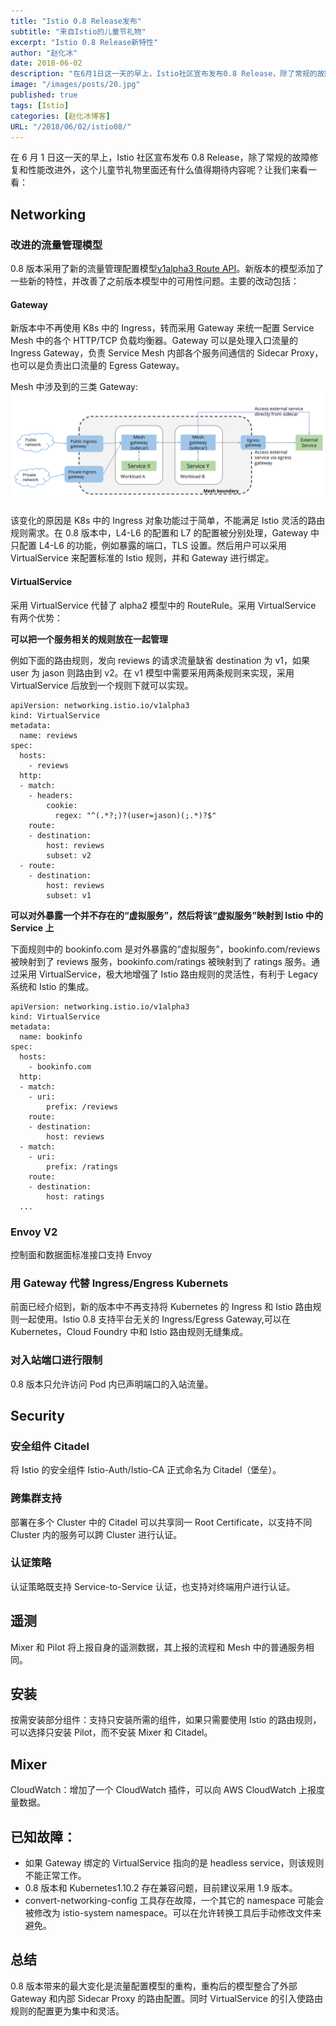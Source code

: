```yaml
---
title: "Istio 0.8 Release发布"
subtitle: "来自Istio的儿童节礼物"
excerpt: "Istio 0.8 Release新特性"
author: "赵化冰"
date: 2018-06-02
description: "在6月1日这一天的早上，Istio社区宣布发布0.8 Release，除了常规的故障修复和性能改进外，这个儿童节礼物里面还有什么值得期待内容呢？让我们来看一看："
image: "/images/posts/20.jpg"
published: true
tags: [Istio]
categories: [赵化冰博客]
URL: "/2018/06/02/istio08/"
---
```


在 6 月 1 日这一天的早上，Istio 社区宣布发布 0.8 Release，除了常规的故障修复和性能改进外，这个儿童节礼物里面还有什么值得期待内容呢？让我们来看一看：

## Networking

### 改进的流量管理模型

0.8 版本采用了新的流量管理配置模型[v1alpha3 Route API](https://istio.io/blog/2018/v1alpha3-routing/)。新版本的模型添加了一些新的特性，并改善了之前版本模型中的可用性问题。主要的改动包括：

#### Gateway

新版本中不再使用 K8s 中的 Ingress，转而采用 Gateway 来统一配置 Service Mesh 中的各个 HTTP/TCP 负载均衡器。Gateway 可以是处理入口流量的 Ingress Gateway，负责 Service Mesh 内部各个服务间通信的 Sidecar Proxy，也可以是负责出口流量的 Egress Gateway。

Mesh 中涉及到的三类 Gateway:  
![Gateway](./gateways.svg)

该变化的原因是 K8s 中的 Ingress 对象功能过于简单，不能满足 Istio 灵活的路由规则需求。在 0.8 版本中，L4-L6 的配置和 L7 的配置被分别处理，Gateway 中只配置 L4-L6 的功能，例如暴露的端口，TLS 设置。然后用户可以采用 VirtualService 来配置标准的 Istio 规则，并和 Gateway 进行绑定。

#### VirtualService

采用 VirtualService 代替了 alpha2 模型中的 RouteRule。采用 VirtualService 有两个优势：

**可以把一个服务相关的规则放在一起管理**

例如下面的路由规则，发向 reviews 的请求流量缺省 destination 为 v1，如果 user 为 jason 则路由到 v2。在 v1 模型中需要采用两条规则来实现，采用 VirtualService 后放到一个规则下就可以实现。

```
apiVersion: networking.istio.io/v1alpha3
kind: VirtualService
metadata:
  name: reviews
spec:
  hosts:
    - reviews
  http:
  - match:
    - headers:
        cookie:
          regex: "^(.*?;)?(user=jason)(;.*)?$"
    route:
    - destination:
        host: reviews
        subset: v2
  - route:
    - destination:
        host: reviews
        subset: v1
```

**可以对外暴露一个并不存在的“虚拟服务”，然后将该“虚拟服务”映射到 Istio 中的 Service 上**

下面规则中的 bookinfo.com 是对外暴露的“虚拟服务”，bookinfo.com/reviews 被映射到了 reviews 服务，bookinfo.com/ratings 被映射到了 ratings 服务。通过采用 VirtualService，极大地增强了 Istio 路由规则的灵活性，有利于 Legacy 系统和 Istio 的集成。

```
apiVersion: networking.istio.io/v1alpha3
kind: VirtualService
metadata:
  name: bookinfo
spec:
  hosts:
    - bookinfo.com
  http:
  - match:
    - uri:
        prefix: /reviews
    route:
    - destination:
        host: reviews
  - match:
    - uri:
        prefix: /ratings
    route:
    - destination:
        host: ratings
  ...
```

### Envoy V2

控制面和数据面标准接口支持 Envoy

### 用 Gateway 代替 Ingress/Engress Kubernets

前面已经介绍到，新的版本中不再支持将 Kubernetes 的 Ingress 和 Istio 路由规则一起使用。Istio 0.8 支持平台无关的 Ingress/Egress Gateway,可以在 Kubernetes，Cloud Foundry 中和 Istio 路由规则无缝集成。

### 对入站端口进行限制

0.8 版本只允许访问 Pod 内已声明端口的入站流量。

## Security

### 安全组件 Citadel

将 Istio 的安全组件 Istio-Auth/Istio-CA 正式命名为 Citadel（堡垒）。

### 跨集群支持

部署在多个 Cluster 中的 Citadel 可以共享同一 Root Certificate，以支持不同 Cluster 内的服务可以跨 Cluster 进行认证。

### 认证策略

认证策略既支持 Service-to-Service 认证，也支持对终端用户进行认证。

## 遥测

Mixer 和 Pilot 将上报自身的遥测数据，其上报的流程和 Mesh 中的普通服务相同。

## 安装

按需安装部分组件：支持只安装所需的组件，如果只需要使用 Istio 的路由规则，可以选择只安装 Pilot，而不安装 Mixer 和 Citadel。

## Mixer

CloudWatch：增加了一个 CloudWatch 插件，可以向 AWS CloudWatch 上报度量数据。

## 已知故障：

- 如果 Gateway 绑定的 VirtualService 指向的是 headless service，则该规则不能正常工作。
- 0.8 版本和 Kubernetes1.10.2 存在兼容问题，目前建议采用 1.9 版本。
- convert-networking-config 工具存在故障，一个其它的 namespace 可能会被修改为 istio-system namespace。可以在允许转换工具后手动修改文件来避免。

## 总结

0.8 版本带来的最大变化是流量配置模型的重构，重构后的模型整合了外部 Gateway 和内部 Sidecar Proxy 的路由配置。同时 VirtualService 的引入使路由规则的配置更为集中和灵活。
